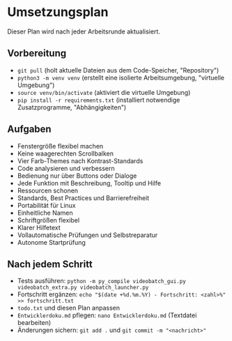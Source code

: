 # Umsetzungsplan

Dieser Plan wird nach jeder Arbeitsrunde aktualisiert.

## Vorbereitung
- `git pull` (holt aktuelle Dateien aus dem Code-Speicher, "Repository")
- `python3 -m venv venv` (erstellt eine isolierte Arbeitsumgebung, "virtuelle Umgebung")
- `source venv/bin/activate` (aktiviert die virtuelle Umgebung)
- `pip install -r requirements.txt` (installiert notwendige Zusatzprogramme, "Abhängigkeiten")

## Aufgaben
- Fenstergröße flexibel machen
- Keine waagerechten Scrollbalken
- Vier Farb-Themes nach Kontrast-Standards
- Code analysieren und verbessern
- Bedienung nur über Buttons oder Dialoge
- Jede Funktion mit Beschreibung, Tooltip und Hilfe
- Ressourcen schonen
- Standards, Best Practices und Barrierefreiheit
- Portabilität für Linux
- Einheitliche Namen
- Schriftgrößen flexibel
- Klarer Hilfetext
- Vollautomatische Prüfungen und Selbstreparatur
- Autonome Startprüfung

## Nach jedem Schritt
- Tests ausführen: `python -m py_compile videobatch_gui.py videobatch_extra.py videobatch_launcher.py`
- Fortschritt ergänzen: `echo "$(date +%d.%m.%Y) - Fortschritt: <zahl>%" >> fortschritt.txt`
- `todo.txt` und diesen Plan anpassen
- `Entwicklerdoku.md` pflegen: `nano Entwicklerdoku.md` (Textdatei bearbeiten)
- Änderungen sichern: `git add .` und `git commit -m "<nachricht>"`
